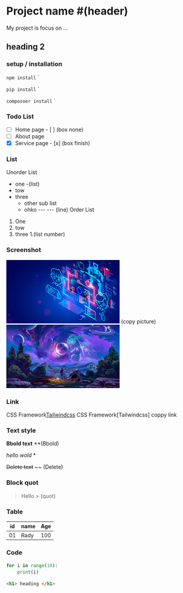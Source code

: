 # Project name               #(header)
My project is focus on ...  
## heading 2                ##
### setup / installation    ###

`npm install`               `

`pip install`               `

`composoer install`         `

### Todo List
- [ ] Home page             - [ ] (box none)
- [ ] About page
- [x] Service page          - [x] (box finish)

### List
Unorder List
- one                       -(list)
- tow
- three
    - other sub list
    - ohko
---                             --- (line)
Order List
1. One
2. tow
3. three                        1.(list number)

### Screenshot
![alt text](image.png)          (copy picture)
![alt text](image-1.png)

### Link
CSS Framework[Tailwindcss](https://www.google.com/search?q=wallpaper+4k&sca_esv=6d2215782c6bedf0&udm=2&biw=1366&bih=589&ei=t8OKaK33DobB4-EPqaWzoAQ&oq=wa&gs_lp=EgNpbWciAndhKgIIATINEAAYgAQYsQMYQxiKBTINEAAYgAQYsQMYQxiKBTILEAAYgAQYsQMYigUyCBAAGIAEGLEDMggQABiABBixAzILEAAYgAQYsQMYgwEyBRAAGIAEMggQABiABBixAzIFEAAYgAQyCxAAGIAEGLEDGIMBSPk_UP8PWNwocAJ4AJABBJgBfKAB3AWqAQMzLjS4AQHIAQD4AQGYAgSgAs4CqAIAwgIKEAAYgAQYQxiKBcICBhAAGAcYHsICBxAAGIAEGAqYAwLiAwUSATEgQIgGAZIHAzEuM6AH_iKyBwMwLjO4B8ACwgcFMi0yLjLIBx4&sclient=img)
            CSS Framework[Tailwindcss]  coppy link
### Text style
**Bbold text**          **(Bbold)

*hello wold* *

~~Delete text~~         ~~ (Delete)

### Block quot
> Hello                 > (quot)

### Table
|id | name | Age |
|---|------|-----|
|01 |Rady  | 100 |

### Code
 
```python
for i in range(10):
    print(i)
```
```html
<h1> heading </h1>
```